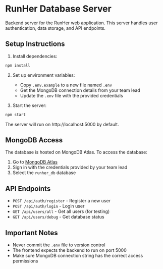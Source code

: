 # RunHer Database Server

Backend server for the RunHer web application. This server handles user authentication, data storage, and API endpoints.

## Setup Instructions

1. Install dependencies:
```bash
npm install
```

2. Set up environment variables:
   - Copy `.env.example` to a new file named `.env`
   - Get the MongoDB connection details from your team lead
   - Update the `.env` file with the provided credentials

3. Start the server:
```bash
npm start
```

The server will run on http://localhost:5000 by default.

## MongoDB Access

The database is hosted on MongoDB Atlas. To access the database:
1. Go to [MongoDB Atlas](https://cloud.mongodb.com)
2. Sign in with the credentials provided by your team lead
3. Select the `runher_db` database

## API Endpoints

- `POST /api/auth/register` - Register a new user
- `POST /api/auth/login` - Login user
- `GET /api/users/all` - Get all users (for testing)
- `GET /api/users/debug` - Get database status

## Important Notes

- Never commit the `.env` file to version control
- The frontend expects the backend to run on port 5000
- Make sure MongoDB connection string has the correct access permissions
